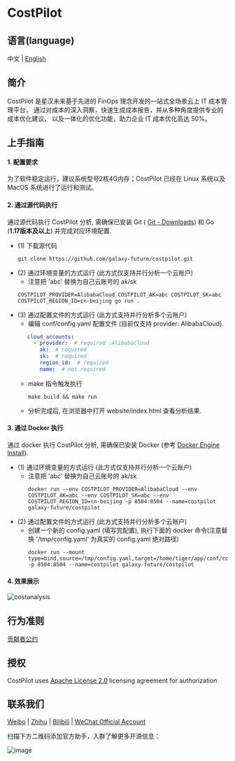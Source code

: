 # CostPilot

语言(language)
----

中文 | [English](https://github.com/galaxy-future/costpilot/blob/dev/README.md)

简介
-----
CostPilot 是星汉未来基于先进的 FinOps 理念开发的一站式全场景云上 IT 成本管理平台， 通过对成本的深入洞察，快速生成成本报告，并从多种角度提供专业的成本优化建议， 以及一体化的优化功能，助力企业 IT 成本优化高达 50%。

上手指南
----
#### 1. 配置要求
为了软件稳定运行，建议系统型号2核4G内存；CostPilot 已经在 Linux 系统以及 MacOS 系统进行了运行和测试。


#### 2. 通过源代码执行
通过源代码执行 CostPilot 分析, 需确保已安装 Git ( [Git - Downloads](https://git-scm.com/downloads)) 和 Go (**1.17版本及以上**) 并完成对应环境配置.
* (1) 下载源代码
    ```shell
    git clone https://github.com/galaxy-future/costpilot.git
    ```
* (2) 通过环境变量的方式运行 (此方式仅支持并行分析一个云账户)
    - 注意把 'abc' 替换为自己云账号的 ak/sk
  ```shell
  COSTPILOT_PROVIDER=AlibabaCloud COSTPILOT_AK=abc COSTPILOT_SK=abc COSTPILOT_REGION_ID=cn-beijing go run .
  ```
* (3) 通过配置文件的方式运行 (此方式支持并行分析多个云账户)
    -  编辑 conf/config.yaml 配置文件 (目前仅支持 provider: AlibabaCloud).
     ```yaml
        cloud_accounts:
          - provider:  # required :AlibabaCloud
            ak:  # required
            sk:  # required
            region_id:  # required
            name:  # not required
    ```
    - make 指令触发执行
        ```shell
        make build && make run
      ```
    - 分析完成后, 在浏览器中打开 website/index.html 查看分析结果.

#### 3. 通过 Docker 执行
通过 docker 执行 CostPilot 分析, 需确保已安装 Docker (参考
[Docker Engine Install](https://docs.docker.com/engine/install/)).

* (1) 通过环境变量的方式运行 (此方式仅支持并行分析一个云账户)
    - 注意把 'abc' 替换为自己云账号的 ak/sk
      ```shell
      docker run --env COSTPILOT_PROVIDER=AlibabaCloud --env COSTPILOT_AK=abc --env COSTPILOT_SK=abc --env COSTPILOT_REGION_ID=cn-beijing -p 8504:8504 --name=costpilot galaxy-future/costpilot
      ```
* (2) 通过配置文件的方式运行 (此方式支持并行分析多个云账户)
    - 创建一个新的 config.yaml (填写完配置), 执行下面的 docker 命令(注意替换 '/tmp/config.yaml' 为真实的 config.yaml 绝对路径)
      ```shell
      docker run --mount type=bind,source=/tmp/config.yaml,target=/home/tiger/app/conf/config.yaml -p 8504:8504 --name=costpilot galaxy-future/costpilot
      ```

#### 4. 效果展示
![costanalysis](https://user-images.githubusercontent.com/87166597/195545060-a341307d-6dca-45f9-8f26-38a484073f5d.jpg)

行为准则
------
[贡献者公约](https://github.com/galaxy-future/costpilot/blob/dev/CODE_OF_CONDUCT)

授权
-----

CostPilot uses [Apache License 2.0](https://github.com/galaxy-future/costpilot/blob/dev/LICENSE) licensing agreement for authorization

联系我们
-----

[Weibo](https://weibo.com/galaxyfuture) | [Zhihu](https://www.zhihu.com/org/xing-yi-wei-lai) | [Bilibili](https://space.bilibili.com/2057006251)
| [WeChat Official Account](https://github.com/galaxy-future/comandx/blob/main/docs/resource/wechat_official_account.md)

扫描下方二维码添加官方助手，入群了解更多开源信息：

![image](https://user-images.githubusercontent.com/102009012/163559389-813afa06-924f-412d-8642-1a0944384f91.png)

